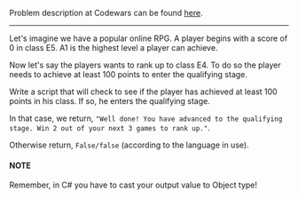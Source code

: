 Problem description at Codewars can be found
[here](https://www.codewars.com/kata/55849d76acd73f6cc4000087/train/python).

-------------

Let's imagine we have a popular online RPG. A player begins with a score of 0 in class E5. A1 is the
highest level a player can achieve.
<br>

Now let's say the players wants to rank up to class E4. To do so the player needs to achieve at
least 100 points to enter the qualifying stage.
<br>

Write a script that will check to see if the player has achieved at least 100 points in his class.
If so, he enters the qualifying stage.
<br>

In that case, we return, `"Well done! You have advanced to the qualifying stage. Win 2 out of your
next 3 games to rank up."`.
<br>

Otherwise return, `False/false` (according to the language in use).

#### NOTE
Remember, in C# you have to cast your output value to Object type!
